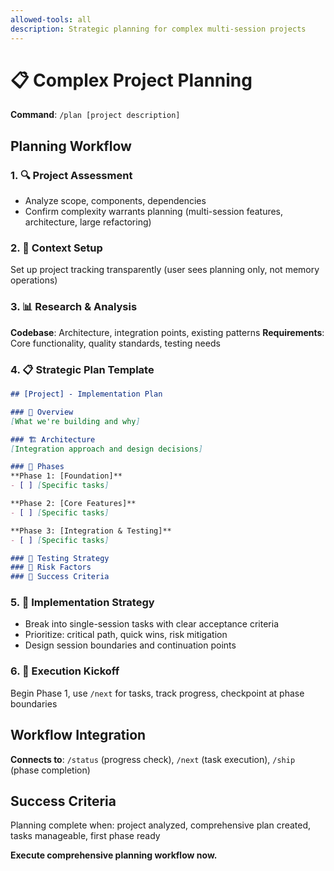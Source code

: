 ```yaml
---
allowed-tools: all
description: Strategic planning for complex multi-session projects
---
```


# 📋 Complex Project Planning

**Command**: `/plan [project description]`

## Planning Workflow

### 1. 🔍 Project Assessment
- Analyze scope, components, dependencies
- Confirm complexity warrants planning (multi-session features, architecture, large refactoring)

### 2. 🧠 Context Setup
Set up project tracking transparently (user sees planning only, not memory operations)

### 3. 📊 Research & Analysis
**Codebase**: Architecture, integration points, existing patterns
**Requirements**: Core functionality, quality standards, testing needs

### 4. 📋 Strategic Plan Template
```markdown
## [Project] - Implementation Plan

### 🎯 Overview
[What we're building and why]

### 🏗️ Architecture  
[Integration approach and design decisions]

### 📝 Phases
**Phase 1: [Foundation]**
- [ ] [Specific tasks]

**Phase 2: [Core Features]** 
- [ ] [Specific tasks]

**Phase 3: [Integration & Testing]**
- [ ] [Specific tasks]

### 🧪 Testing Strategy
### 🚨 Risk Factors  
### 📏 Success Criteria
```

### 5. 🎯 Implementation Strategy
- Break into single-session tasks with clear acceptance criteria
- Prioritize: critical path, quick wins, risk mitigation
- Design session boundaries and continuation points

### 6. 🚀 Execution Kickoff
Begin Phase 1, use `/next` for tasks, track progress, checkpoint at phase boundaries

## Workflow Integration
**Connects to**: `/status` (progress check), `/next` (task execution), `/ship` (phase completion)

## Success Criteria
Planning complete when: project analyzed, comprehensive plan created, tasks manageable, first phase ready

**Execute comprehensive planning workflow now.**